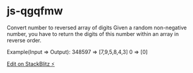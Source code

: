 # js-qgqfmw

Convert number to reversed array of digits
Given a random non-negative number, you have to return the digits of this number within an array in reverse order.

Example(Input => Output):
348597 => [7,9,5,8,4,3]
0 => [0]

[Edit on StackBlitz ⚡️](https://stackblitz.com/edit/js-qgqfmw)
